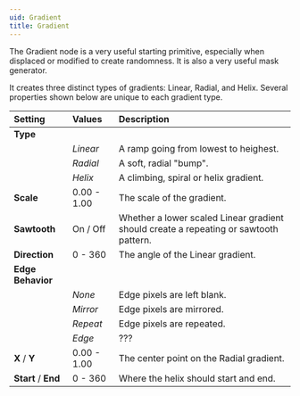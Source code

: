 ```yaml
---
uid: Gradient
title: Gradient
---
```


The Gradient node is a very useful starting primitive, especially when displaced or modified to create randomness. It is also a very useful mask generator.

It creates three distinct types of gradients: Linear, Radial, and Helix. Several properties shown below are unique to each gradient type.

| Setting              | Values      | Description                                                                           |
| :------------------- | :---------- | :------------------------------------------------------------------------------------ |
| **Type**             |             |
|                      | *Linear*    | A ramp going from lowest to heighest.                                                 |
|                      | *Radial*    | A soft, radial "bump".                                                                |
|                      | *Helix*     | A climbing, spiral or helix gradient.                                                 |
| **Scale**            | 0.00 - 1.00 | The scale of the gradient.                                                            |
| **Sawtooth**         | On / Off    | Whether a lower scaled Linear gradient should create a repeating or sawtooth pattern. |
| **Direction**        | 0 - 360     | The angle of the Linear gradient.                                                     |
| **Edge Behavior**    |             |
|                      | *None*      | Edge pixels are left blank.                                                           |
|                      | *Mirror*    | Edge pixels are mirrored.                                                             |
|                      | *Repeat*    | Edge pixels are repeated.                                                             |
|                      | *Edge*      | ???                                                                                   |
| **X** / **Y**        | 0.00 - 1.00 | The center point on the Radial gradient.                                              |
| **Start** /  **End** | 0 - 360     | Where the helix should start and end.                                                 |



